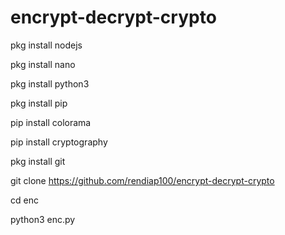 # encrypt-decrypt-crypto

pkg install nodejs

pkg install nano

pkg install python3

pkg install pip

pip install colorama

pip install cryptography

pkg install git

git clone https://github.com/rendiap100/encrypt-decrypt-crypto

cd enc

python3 enc.py
